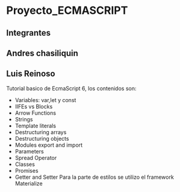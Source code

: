 # Proyecto_ECMASCRIPT
## Integrantes
## Andres chasiliquin
## Luis Reinoso
Tutorial basico de EcmaScript 6, los contenidos son:
* Variables: var,let y const
* IIFEs vs Blocks
* Arrow Functions
* Strings 
* Template literals
* Destructuring arrays
* Destructuring objects
* Modules export and import
* Parameters
* Spread Operator
* Classes
* Promises
* Getter and Setter
Para la parte de estilos se utilizo el framework Materialize
